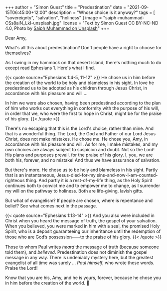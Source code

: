 +++
author = "Simon Guest"
title = "Predestination"
date = "2021-09-15T06:45:00+12:00"
description = "Whose choice is it anyway?"
tags = [ "sovereignty", "salvation", "holiness" ]
image = "saiph-muhammad-CSs8aiN_LkI-unsplash.jpg"
license = "Text by Simon Guest CC BY-NC-ND 4.0, Photo by [Saiph Muhammad on Unsplash](https://unsplash.com/photos/CSs8aiN_LkI)"
+++

Dear Amy,

What's all this about predestination? Don't people have a right to choose for themselves?

As I swing in my hammock on that desert island, there's nothing much to do except read Ephesians 1. Here's what I find.

{{< quote source="Ephesians 1:4-5, 11-12" >}}
He chose us in him before the creation of the world to be holy and blameless in his sight. In love he predestined us to be adopted as his children through Jesus Christ, in accordance with his pleasure and will ...

In him we were also chosen, having been predestined according to the plan of him who works out everything in conformity with the purpose of his will, in order that we, who were the first to hope in Christ, might be for the praise of his glory.
{{< /quote >}}

There's no escaping that this is the Lord's choice, rather than mine. And that is a wonderful thing. The Lord, the God and Father of our Lord Jesus Christ, does not make mistakes. He chose me. He chose you, Amy, in accordance with his pleasure and will. As for me, I make mistakes, and my own choices are always subject to suspicion and doubt. Not so the Lord! His plans and purposes prevail, for the praise of his glory. I, you, we are both his, forever, and no mistake! And thus we have assurance of salvation.

But there's more. He chose us to be holy and blameless in his sight. Partly that is an instantaneous, Jesus-died-for-my sins-and-now-I-am-counted-righteous thing. And partly it is a rest-of-my-life thing, as the Holy Spirit continues both to convict me and to empower me to change, as I surrender my will on the pathway to holiness. Both are life-giving, lavish gifts.

But what of evangelism? If people are chosen, where is repentance and belief? See what comes next in the passage.

{{< quote source="Ephesians 1:13-14" >}}
And you also were included in Christ when you heard the message of truth, the gospel of your salvation. When you believed, you were marked in him with a seal, the promised Holy Spirit, who is a deposit guaranteeing our inheritance until the redemption of those who are God’s possession⸺to the praise of his glory.
{{< /quote >}}

Those to whom Paul writes _heard_ the message of truth (because someone told them), and _believed_. Predestination does not diminish the gospel message in any way. There is undeniably mystery here, but the greatest evangelist of all time was surely ... _Paul himself_, who wrote these words. Praise the Lord!

Know that you are his, Amy, and he is yours, forever, because he chose you in him before the creation of the world. 🙏
